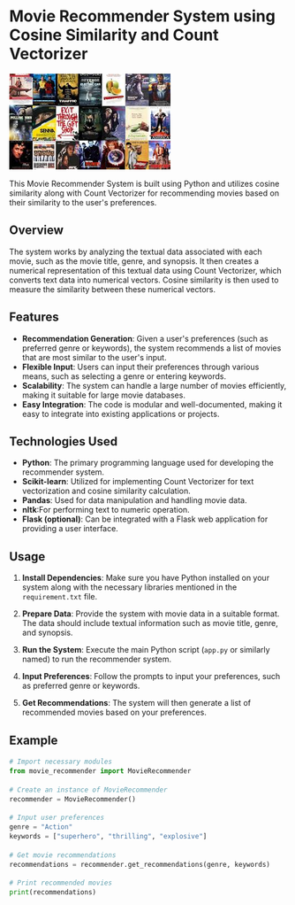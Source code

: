 # Movie Recommender System using Cosine Similarity and Count Vectorizer

![Image Alt Text](image.png)

This Movie Recommender System is built using Python and utilizes cosine similarity along with Count Vectorizer for recommending movies based on their similarity to the user's preferences.

## Overview

The system works by analyzing the textual data associated with each movie, such as the movie title, genre, and synopsis. It then creates a numerical representation of this textual data using Count Vectorizer, which converts text data into numerical vectors. Cosine similarity is then used to measure the similarity between these numerical vectors.

## Features

- **Recommendation Generation**: Given a user's preferences (such as preferred genre or keywords), the system recommends a list of movies that are most similar to the user's input.
- **Flexible Input**: Users can input their preferences through various means, such as selecting a genre or entering keywords.
- **Scalability**: The system can handle a large number of movies efficiently, making it suitable for large movie databases.
- **Easy Integration**: The code is modular and well-documented, making it easy to integrate into existing applications or projects.

## Technologies Used

- **Python**: The primary programming language used for developing the recommender system.
- **Scikit-learn**: Utilized for implementing Count Vectorizer for text vectorization and cosine similarity calculation.
- **Pandas**: Used for data manipulation and handling movie data.
- **nltk**:For performing text to numeric operation. 
- **Flask (optional)**: Can be integrated with a Flask web application for providing a user interface.

## Usage

1. **Install Dependencies**: Make sure you have Python installed on your system along with the necessary libraries mentioned in the `requirement.txt` file.
   
2. **Prepare Data**: Provide the system with movie data in a suitable format. The data should include textual information such as movie title, genre, and synopsis.

3. **Run the System**: Execute the main Python script (`app.py` or similarly named) to run the recommender system.

4. **Input Preferences**: Follow the prompts to input your preferences, such as preferred genre or keywords.

5. **Get Recommendations**: The system will then generate a list of recommended movies based on your preferences.

## Example

```python
# Import necessary modules
from movie_recommender import MovieRecommender

# Create an instance of MovieRecommender
recommender = MovieRecommender()

# Input user preferences
genre = "Action"
keywords = ["superhero", "thrilling", "explosive"]

# Get movie recommendations
recommendations = recommender.get_recommendations(genre, keywords)

# Print recommended movies
print(recommendations)
